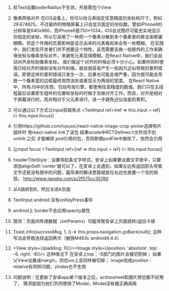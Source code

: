 1. 给Text设置boderRadius不生效，外层需包个View

2. 像素网格对齐
在iOS设备上，你可以给元素指定任意精度的坐标和尺寸，例如29.674825。不过最终的物理屏幕上只会显示固定的坐标数。譬如iPhone4的分辨率是640x960，而iPhone6是750*1334。iOS会试图尽可能忠实地显示你指定的坐标，所以它采用了一种把一个像素分散到多个像素里的做法来欺骗眼睛。但这个作用的负面影响是显示出来的元素看起来会有一些模糊。
在实践中，我们发现开发者们并不想要这个特性，反而需要去做一些额外的工作来确保坐标与像素坐标对齐，来避免元素显得模糊。在React Native中，我们会自动对齐坐标到像素坐标。
我们做这个对齐的时候必须十分小心。如果你同时使用已经对齐的值和没有对齐的值，就会很容易产生一些因为近似导致的累积错误。即使这样的累积错误只发生一次，后果也可能会很严重，因为很可能会导致一个像素宽的边框最终突然消失或者显示为两倍的宽度。
在React Native中，所有JS中的东西，包括布局引擎，都使用任意精度的数值。我们只在主线程最后设置原生组件的位置和坐标的时候才去做对齐工作。而且，对齐是相对于屏幕进行的，而非相对于父元素进行，进一步避免近似误差的累积。

3. 可以通过以下方式让input获取焦点
<TextInput ref={ref => this.input = ref} />
this.input.focus()

4. 引用https://github.com/ivpusic/react-native-image-crop-picker选择照片插件时
用react-native link了该包
结果xcode中RCTDefines.h文件找不到
unlink 之后 才能解除 pod引用的包，否则即便podFile中删除了，依然会引用

5. 让input focus
<TextInput ref={ref => this.input = ref} />
this.input.focus()

6. headerTitleStyle：设置导航条文字样式。安卓上如果要设置文字居中，只要添加alignSelf:'center'就可以了。在安卓上会遇到，如果左边有返回箭头导致文字还是没有居中的问题，最简单的解决思路就是在右边也放置一个空的按钮。
http://www.jianshu.com/p/2f575cc35780

7. 从A跳转到B，然后关闭A页面

8. TextInput android 没有onKeyPress事件

9. android上 border不会应用opacity属性

10. 猜测：页面间传递数据（setParams）可能导致安卓上页面跳转/返回卡顿

11. Toast.info(successMsg, 1, () => this.props.navigation.goBack(null));
这种写法会导致连续返回两次（魅族M463c android4.4.4）

12. <View style={{padding: 10}}><Image style={{position: 'absolute', top: -6, right: -6}}/></View>
这种情况下 在安卓上top：-6部门的图片会被切割掉；
如果父View设置成margin，则在ios上会同样被切掉；
image改成position：relative有同样问题，zIndex也不生效

13. 问题说明：在更新了安卓app某个版本之后，actionsheet和图片预览都不好用了，
猜测是因为他们共同使用了Modal，Modal没有被正确调用
